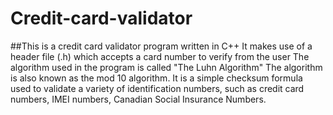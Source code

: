 # **Credit-card-validator**
##This is a credit card validator program written in C++
It makes use of a header file (.h) which accepts a card number to verify from the user
The algorithm used in the program is called "The Luhn Algorithm" 
The algorithm is also known as the mod 10 algorithm. 
It is a simple checksum formula used to validate a variety of identification numbers, such as credit card numbers, IMEI numbers, Canadian Social Insurance Numbers.
